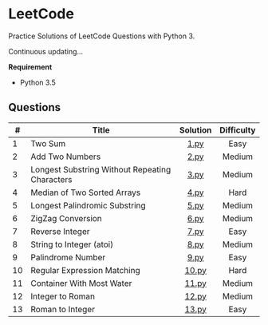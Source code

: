 # LeetCode
Practice Solutions of LeetCode Questions with Python 3.

Continuous updating...

**Requirement**  
- Python 3.5  

## Questions


| #	| Title | Solution | Difficulty |
| - | ----- | :------: | :--------: |
| 1 | Two Sum | [1.py](/questions/1.py) | Easy |
| 2 | Add Two Numbers | [2.py](/questions/2.py)  | Medium |
| 3 | Longest Substring Without Repeating Characters | [3.py](/questions/3.py)  | Medium |
| 4 | Median of Two Sorted Arrays | [4.py](/questions/4.py) | Hard |
| 5 | Longest Palindromic Substring | [5.py](/questions/5.py)  | Medium |
| 6 | ZigZag Conversion | [6.py](/questions/6.py)   | Medium |
| 7 | Reverse Integer | [7.py](/questions/7.py)   | Easy |
| 8 | String to Integer (atoi) | [8.py](/questions/8.py)   | Medium |
| 9 | Palindrome Number | [9.py](/questions/9.py) | Easy |
| 10 | Regular Expression Matching | [10.py](/questions/10.py)   | Hard |
| 11 | Container With Most Water | [11.py](/questions/11.py)   | Medium |
| 12 | Integer to Roman | [12.py](/questions/12.py)   | Medium |
| 13 | Roman to Integer | [13.py](/questions/13.py)   | Easy |